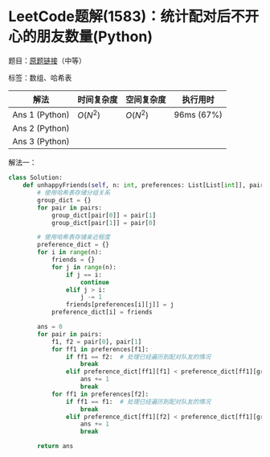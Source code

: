 # LeetCode题解(1583)：统计配对后不开心的朋友数量(Python)

题目：[原题链接](https://leetcode-cn.com/problems/count-unhappy-friends/)（中等）

标签：数组、哈希表

| 解法           | 时间复杂度 | 空间复杂度 | 执行用时   |
| -------------- | ---------- | ---------- | ---------- |
| Ans 1 (Python) | $O(N^2)$   | $O(N^2)$   | 96ms (67%) |
| Ans 2 (Python) |            |            |            |
| Ans 3 (Python) |            |            |            |

解法一：

```python
class Solution:
    def unhappyFriends(self, n: int, preferences: List[List[int]], pairs: List[List[int]]) -> int:
        # 使用哈希表存储分组关系
        group_dict = {}
        for pair in pairs:
            group_dict[pair[0]] = pair[1]
            group_dict[pair[1]] = pair[0]

        # 使用哈希表存储亲近程度
        preference_dict = {}
        for i in range(n):
            friends = {}
            for j in range(n):
                if j == i:
                    continue
                elif j > i:
                    j -= 1
                friends[preferences[i][j]] = j
            preference_dict[i] = friends

        ans = 0
        for pair in pairs:
            f1, f2 = pair[0], pair[1]
            for ff1 in preferences[f1]:
                if ff1 == f2:  # 处理已经遍历到配对队友的情况
                    break
                elif preference_dict[ff1][f1] < preference_dict[ff1][group_dict[ff1]]:  # 判断更喜欢的朋友是否更喜欢自己
                    ans += 1
                    break
            for ff1 in preferences[f2]:
                if ff1 == f1:  # 处理已经遍历到配对队友的情况
                    break
                elif preference_dict[ff1][f2] < preference_dict[ff1][group_dict[ff1]]:  # 判断更喜欢的朋友是否更喜欢自己
                    ans += 1
                    break

        return ans
```